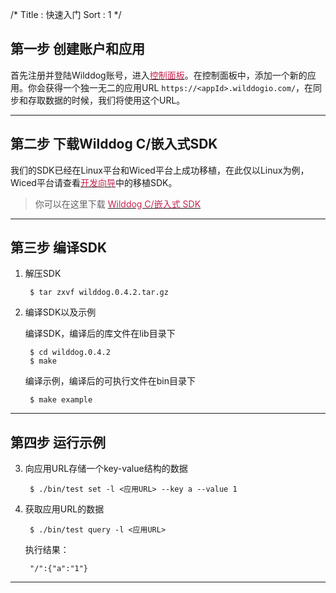 /*
Title : 快速入门
Sort : 1
*/


## 第一步 创建账户和应用
首先注册并登陆Wilddog账号，进入[<font style="color:#c7254e">控制面板</font>](https://www.wilddog.com/dashboard)。在控制面板中，添加一个新的应用。你会获得一个独一无二的应用URL `https://<appId>.wilddogio.com/`，在同步和存取数据的时候，我们将使用这个URL。

----

## 第二步 下载Wilddog C/嵌入式SDK

我们的SDK已经在Linux平台和Wiced平台上成功移植，在此仅以Linux为例，Wiced平台请查看[<font style="color:#c7254e">开发向导</font>](https://z.wilddog.com/device/guide)中的移植SDK。


> 你可以在这里下载 [<font style="color:#c7254e">Wilddog C/嵌入式 SDK</font>](https://cdn.wilddog.com/c/client/0.4.1/wilddog.0.4.1.tar.gz)



----

## 第三步 编译SDK



1. 解压SDK
	
		$ tar zxvf wilddog.0.4.2.tar.gz

2. 编译SDK以及示例

	编译SDK，编译后的库文件在lib目录下

		$ cd wilddog.0.4.2
		$ make 

	编译示例，编译后的可执行文件在bin目录下

		$ make example

----

## 第四步 运行示例
3. 向应用URL存储一个key-value结构的数据

		$ ./bin/test set -l <应用URL> --key a --value 1 

4. 获取应用URL的数据

		$ ./bin/test query -l <应用URL>
		
	执行结果：
		
		"/":{"a":"1"}

----





